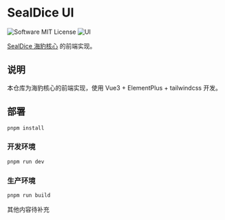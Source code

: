 # SealDice UI

![Software MIT License](https://img.shields.io/badge/license-MIT-brightgreen.svg?style=flat-square)
![UI](https://img.shields.io/badge/SealDice-UI-blue)

[SealDice 海豹核心](https://github.com/sealdice/sealdice-core) 的前端实现。

## 说明

本仓库为海豹核心的前端实现，使用 Vue3 + ElementPlus + tailwindcss 开发。

## 部署

```bash
pnpm install
```

### 开发环境

```bash
pnpm run dev
```

### 生产环境

```bash
pnpm run build
```

其他内容待补充
